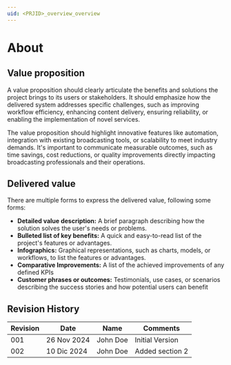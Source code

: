 ```yaml
---
uid: <PRJID>_overview_overview
---
```

# About <PRJNAME>

## Value proposition
A value proposition should clearly articulate the benefits and solutions the project brings to its users or stakeholders.
It should emphasize how the delivered system addresses specific challenges, such as improving workflow efficiency, 
enhancing content delivery, ensuring reliability, or enabling the implementation of novel services.

The value proposition should highlight innovative features like automation, integration with existing
broadcasting tools, or scalability to meet industry demands. It's important to communicate measurable outcomes,
such as time savings, cost reductions, or quality improvements directly impacting broadcasting professionals and their operations.

## Delivered value
There are multiple forms to express the delivered value, following some forms:

* **Detailed value description:** A brief paragraph describing how the solution solves the user's needs or problems.
* **Bulleted list of key benefits:** A quick and easy-to-read list of the project's features or advantages.
* **Infographics:** Graphical representations, such as charts, models, or workflows, to list the features or advantages.
* **Comparative Improvements:** A list of the achieved improvements of any defined KPIs
* **Customer phrases or outcomes:** Testimonials, use cases, or scenarios describing the success stories and how potential users can benefit

## Revision History

| Revision | Date        | Name     | Comments        |
|----------|-------------|----------|-----------------|
| 001      | 26 Nov 2024 | John Doe | Initial Version |
| 002      | 10 Dic 2024 | John Doe | Added section 2 |
